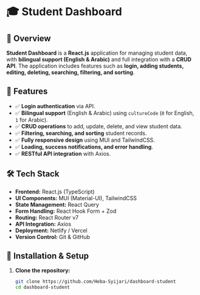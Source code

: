 # 🎓 Student Dashboard

## 📌 Overview

**Student Dashboard** is a **React.js** application for managing student data, with **bilingual support (English & Arabic)** and full integration with a **CRUD API**. The application includes features such as **login, adding students, editing, deleting, searching, filtering, and sorting**.

## 🚀 Features

- ✅ **Login authentication** via API.
- ✅ **Bilingual support** (English & Arabic) using `cultureCode` (`0` for English, `1` for Arabic).
- ✅ **CRUD operations** to add, update, delete, and view student data.
- ✅ **Filtering, searching, and sorting** student records.
- ✅ **Fully responsive design** using MUI and TailwindCSS.
- ✅ **Loading, success notifications, and error handling**.
- ✅ **RESTful API integration** with Axios.

## 🛠️ Tech Stack

- **Frontend:** React.js (TypeScript)
- **UI Components:** MUI (Material-UI), TailwindCSS
- **State Management:** React Query
- **Form Handling:** React Hook Form + Zod
- **Routing:** React Router v7
- **API Integration:** Axios
- **Deployment:** Netlify / Vercel
- **Version Control:** Git & GitHub

## 🔧 Installation & Setup

1. **Clone the repository:**
   ```sh
   git clone https://github.com/Heba-Syijari/dashboard-student
   cd dashboard-student
   ```
